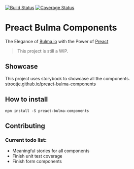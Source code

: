 [![Build Status](https://www.travis-ci.org/strootje/preact-bulma-components.svg?branch=master)](https://www.travis-ci.org/strootje/preact-bulma-components)
[![Coverage Status](https://coveralls.io/repos/github/strootje/preact-bulma-components/badge.svg)](https://coveralls.io/github/strootje/preact-bulma-components)

# Preact Bulma Components

The Elegance of [Bulma.io][bulma] with the Power of [Preact][preact]

> This project is still a WIP.

## Showcase
This project uses storybook to showcase all the components.\
[strootje.github.io/preact-bulma-components][docs:storybook]

## How to install
`npm install -S preact-bulma-components`

## Contributing

### Current todo list:
* Meaningful stories for all components
* Finish unit test coverage
* Finish form components


[bulma]: https://bulma.io/
[preact]: https://preactjs.com/
[docs:storybook]: https://strootje.github.io/preact-bulma-components
